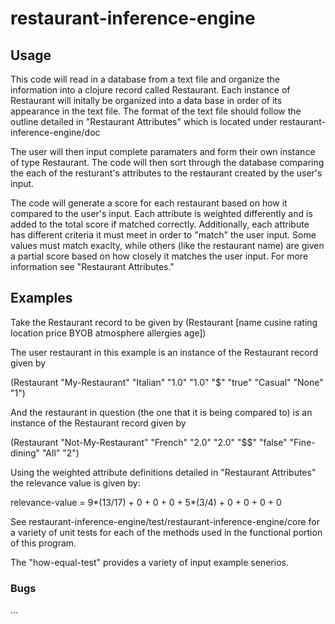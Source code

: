 # restaurant-inference-engine

## Usage

This code will read in a database from  a text file and organize
the information into a clojure record called Restaurant.
Each instance of Restaurant will initally be organized into a data base
in order of its appearance in the text file. The format of the text
file should follow the outline detailed in "Restaurant Attributes" 
which is located under restaurant-inference-engine/doc

The user will then input complete paramaters and form their own
instance of type Restaurant. The code will then sort through the 
database comparing the each of the resturant's attributes to the
restaurant created  by the user's input.

The code will generate a score for each restaurant based on how
it compared to the user's input. Each attribute is weighted
differently and is added to the total score if matched correctly.
Additionally, each attribute has different criteria it must meet
in order to "match" the user input. Some values must match exaclty, while
others (like the restaurant name) are given a partial score based on
how closely it matches the user input. For more information see
"Restaurant Attributes."

## Examples

Take the Restaurant record to be given by
(Restaurant [name       cusine
             rating     location
             price      BYOB
             atmosphere allergies
             age])

The user restaurant in this example is an instance of the
Restaurant record given by

(Restaurant "My-Restaurant" "Italian" 
            "1.0"           "1.0" 
            "$"             "true" 
            "Casual"        "None" 
            "1")


And the restaurant in question (the one that it is being compared to)
is an instance of the Restaurant record given by

(Restaurant "Not-My-Restaurant" "French" 
            "2.0"               "2.0" 
            "$$"                "false" 
            "Fine-dining"       "All" 
            "2")


Using the weighted attribute definitions detailed in "Restaurant Attributes"
the relevance value is given by:

relevance-value = 9*(13/17)    + 0 
                  + 0          + 0 
                  + 5*(3/4)    + 0
                  + 0          + 0
                  + 0

See restaurant-inference-engine/test/restaurant-inference-engine/core for
a variety of unit tests for each of the methods used in the functional portion
of this program. 

The "how-equal-test" provides a variety of input example senerios.


### Bugs

...